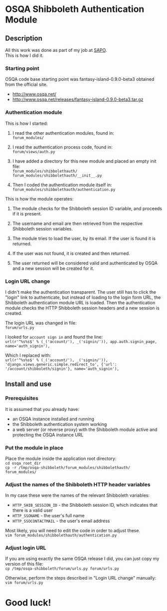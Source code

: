# OSQA Shibboleth Authentication Module


## Description

All this work was done as part of my job at [SAPO](http://www.sapo.pt/).  
This is how I did it.


### Starting point

OSQA code base starting point was fantasy-island-0.9.0-beta3 obtained from the official site.
* http://www.osqa.net/
* http://www.osqa.net/releases/fantasy-island-0.9.0-beta3.tar.gz


### Authentication module

This is how I started:

1. I read the other authentication modules, found in:  
    `forum_modules/`

2. I read the authentication process code, found in:  
    `forum/views/auth.py`

3. I have added a directory for this new module and placed an empty init file:  
    `forum_modules/shibbolethauth/`  
    `forum_modules/shibbolethauth/__init__.py`

4. Then I coded the authentication module itself in:  
    `forum_modules/shibbolethauth/authentication.py`

This is how the module operates:

1. The module checks for the Shibboleth session ID variable, and proceeds if it is present.

2. The username and email are then retrieved from the respective Shibboleth session variables.

3. The module tries to load the user, by its email. If the user is found it is returned.

4. If the user was not found, it is created and then returned.

5. The user returned will be considered valid and authenticated by OSQA and a new session will be created for it.

### Login URL change

I didn't make the authentication transparent. The user still has to click the "login" link to authenticate, but instead of loading to the login form URL, the Shibboleth authentication module URL is loaded. Then the authentication module checks the HTTP Shibboleth session headers and a new session is created.  

The login URL was changed in file:  
    `forum/urls.py`

I looked for `account sign in` and found the line:  
    `url(r'^%s%s$' % (_('account/'), _('signin/')), app.auth.signin_page, name='auth_signin'),`

Which I replaced with:  
    `url(r'^%s%s$' % (_('account/'), _('signin/')),
    'django.views.generic.simple.redirect_to',
    {'url': '/account/shibboleth/signin'},
    name='auth_signin'),`


## Install and use


### Prerequisites

It is assumed that you already have:
* an OSQA instance installed and running
* the Shibboleth authentication system working
* a web server (or reverse proxy) with the Shibboleth module active and protecting the OSQA instance URL


### Put the module in place

Place the module inside the application root directory:  
    `cd osqa_root_dir`  
    `cp -r /tmp/osqa-shibboleth/forum_modules/shibbolethauth/ forum_modules/`

### Adjust the names of the Shibboleth HTTP header variables

In my case these were the names of the relevant Shibboleth variables:
* `HTTP_SHIB_SESSION_ID` - the Shibboleth session ID, which indicates that there is a valid user
* `HTTP_SSONAME` - the user's full name
* `HTTP_SSOCONTACTMAIL` - the user's email address

Most likely, you will need to edit the code in order to adjust these.  
    `vim forum_modules/shibbolethauth/authentication.py`

### Adjust login URL

If you are using exactly the same OSQA release I did, you can just copy my version of this file:  
    `cp /tmp/osqa-shibboleth/forum/urls.py forum/urls.py`

Otherwise, perform the steps described in "Login URL change" manually:  
    `vim forum/urls.py`

# Good luck!
